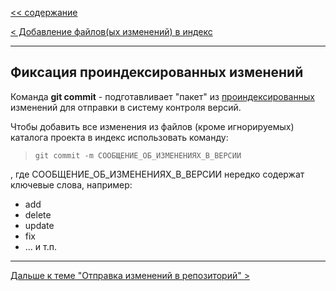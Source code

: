 [<< cодержание](../readme.md)

[< Добавление файлов(ых изменений) в индекс](./add.md)

---

## Фиксация проиндексированных изменений

Команда **git commit** - подготавливает "пакет" из [проиндексированных](./add.md) изменений для отправки в систему контроля версий.

Чтобы добавить все изменения из файлов (кроме игнорируемых) каталога проекта в индекс использовать команду:
> ```bash=
> git commit -m СООБЩЕНИЕ_ОБ_ИЗМЕНЕНИЯХ_В_ВЕРСИИ
> ```

, где СООБЩЕНИЕ_ОБ_ИЗМЕНЕНИЯХ_В_ВЕРСИИ нередко содержат ключевые слова, например:
- add
- delete
- update
- fix
- ... и т.п.

---

[Дальше к теме "Отправка изменений в репозиторий" >](./push.md)